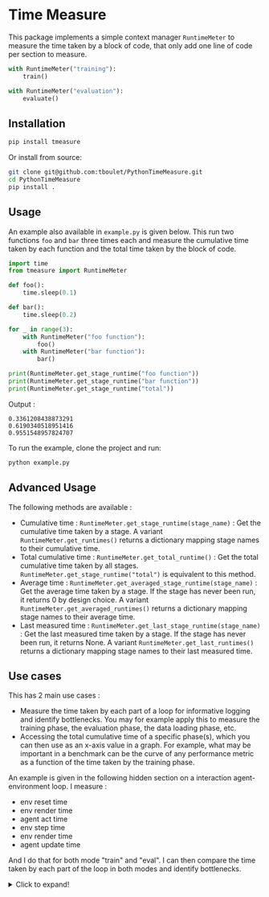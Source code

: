 # Time Measure

This package implements a simple context manager ```RuntimeMeter``` to measure the time taken by a block of code, that only add one line of code per section to measure.

```python	
with RuntimeMeter("training"):
    train()

with RuntimeMeter("evaluation"):
    evaluate()
```

## Installation

```bash
pip install tmeasure
```

Or install from source:

```bash
git clone git@github.com:tboulet/PythonTimeMeasure.git
cd PythonTimeMeasure
pip install .
```

## Usage

An example also available in ```example.py``` is given below. This run two functions ```foo``` and ```bar``` three times each and measure the cumulative time taken by each function and the total time taken by the block of code.

```python
import time
from tmeasure import RuntimeMeter

def foo():
    time.sleep(0.1)

def bar():
    time.sleep(0.2)

for _ in range(3):
    with RuntimeMeter("foo function"):
        foo()
    with RuntimeMeter("bar function"):
        bar()

print(RuntimeMeter.get_stage_runtime("foo function"))
print(RuntimeMeter.get_stage_runtime("bar function"))
print(RuntimeMeter.get_stage_runtime("total"))
```

Output :

```
0.3361208438873291
0.6190340518951416
0.9551548957824707
```

To run the example, clone the project and run:

```bash
python example.py
```

## Advanced Usage

The following methods are available :

- Cumulative time : ```RuntimeMeter.get_stage_runtime(stage_name)``` : Get the cumulative time taken by a stage. A variant ```RuntimeMeter.get_runtimes()``` returns a dictionary mapping stage names to their cumulative time.
- Total cumulative time : ```RuntimeMeter.get_total_runtime()``` : Get the total cumulative time taken by all stages. ```RuntimeMeter.get_stage_runtime("total")``` is equivalent to this method.
- Average time : ```RuntimeMeter.get_averaged_stage_runtime(stage_name)``` : Get the average time taken by a stage. If the stage has never been run, it returns 0 by design choice. A variant ```RuntimeMeter.get_averaged_runtimes()``` returns a dictionary mapping stage names to their average time.
- Last measured time : ```RuntimeMeter.get_last_stage_runtime(stage_name)``` : Get the last measured time taken by a stage. If the stage has never been run, it returns None. A variant ```RuntimeMeter.get_last_runtimes()``` returns a dictionary mapping stage names to their last measured time.

## Use cases

This has 2 main use cases :
- Measure the time taken by each part of a loop for informative logging and identify bottlenecks. You may for example apply this to measure the training phase, the evaluation phase, the data loading phase, etc.
- Accessing the total cumulative time of a specific phase(s), which you can then use as an x-axis value in a graph. For example, what may be important in a benchmark can be the curve of any performance metric as a function of the time taken by the training phase.

An example is given in the following hidden section on a interaction agent-environment loop. I measure :

- env reset time
- env render time
- agent act time
- env step time
- env render time
- agent update time

And I do that for both mode "train" and "eval". I can then compare the time taken by each part of the loop in both modes and identify bottlenecks.

<details>
  <summary>Click to expand!</summary>

```python
while (
        episode_train < n_max_episodes_training
        and total_steps_train < n_max_steps_training
    ):
        # Set the settings whether we are in eval mode or not
        if eval_frequency_episode is not None and (episode_train + episode_eval) % eval_frequency_episode == 0:
            is_eval = True
            mode = "eval"
            render_config = render_config_eval
        else:
            is_eval = False
            mode = "train"
            render_config = render_config_train

        # Reset the environment
        with RuntimeMeter(f"{mode}/env reset") as rm:
            state, info = env.reset(seed=seed)
            available_actions = env.get_available_actions(state=state)
            done = False
            episodic_reward = 0
            step = 0

        # Render the environment
        with RuntimeMeter(f"{mode}/env render") as rm:
            try_render(
                env=env,
                episode=episode_eval if is_eval else episode_train,
                step=step,
                render_config=render_config,
                done=done,
            )

        # Play one episode
        while not done and total_steps_train < n_max_steps_training:
            with RuntimeMeter(f"{mode}/agent act") as rm:

                
                action = algo.act(
                    state=state,
                    available_actions=available_actions,
                    is_eval=is_eval,
                )


            with RuntimeMeter(f"{mode}/env step") as rm:
                next_state, reward, is_trunc, done, info = env.step(action)
                next_available_actions = env.get_available_actions(state=next_state)
                #print(next_available_actions)
                episodic_reward += reward

            with RuntimeMeter(f"{mode}/env render") as rm:
                try_render(
                    env=env,
                    episode=episode_eval if is_eval else episode_train,
                    step=step,
                    render_config=render_config,
                    done=done,
                )

            if not is_eval:
                with RuntimeMeter(f"{mode}/agent update") as rm:

                    metrics_from_algo = algo.update(
                        state, action, reward, next_state, done
                    )


            # Update the variables
            state = next_state
            available_actions = next_available_actions
            step += 1
            if is_eval:
                total_steps_eval += 1
            else:
                total_steps_train += 1

            # Logging
            your_logger.log(
                {"episodic_reward": episodic_reward}, 
                step = RuntimeMeter.get_total_runtime(),
                )
```


## License

This project is licensed under the MIT License - see the [LICENSE](LICENSE) file for details.

